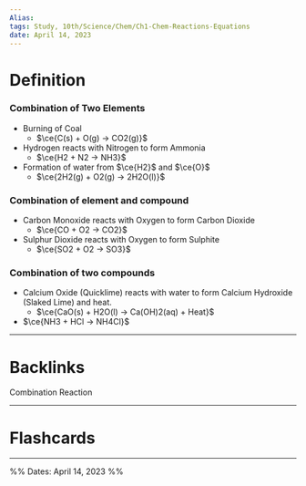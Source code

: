 ```yaml
---
Alias:
tags: Study, 10th/Science/Chem/Ch1-Chem-Reactions-Equations
date: April 14, 2023
---
```

# Definition
### Combination of Two Elements
- Burning of Coal
	- $\ce{C(s) + O(g) -> CO2(g)}$
- Hydrogen reacts with Nitrogen to form Ammonia
	- $\ce{H2 + N2 -> NH3}$
- Formation of water from $\ce{H2}$ and $\ce{O}$
	- $\ce{2H2(g) + O2(g) -> 2H2O(l)}$
### Combination of element and compound
- Carbon Monoxide reacts with Oxygen to form Carbon Dioxide
	- $\ce{CO + O2 -> CO2}$
- Sulphur Dioxide reacts with Oxygen to form Sulphite
	- $\ce{SO2 + O2 -> SO3}$
### Combination of two compounds
- Calcium Oxide (Quicklime) reacts with water to form Calcium Hydroxide (Slaked Lime) and heat.
	- $\ce{CaO(s) + H2O(l) -> Ca(OH)2(aq) + Heat}$
- $\ce{NH3 + HCl -> NH4Cl}$
---
# Backlinks
Combination Reaction

---
# Flashcards



---
%%
Dates: April 14, 2023
%%